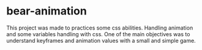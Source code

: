 # bear-animation

This project was made to practices some css abilities.
Handling animation and some variables handling with css.
One of the main objectives was to understand keyframes and 
animation values with a small and simple game.